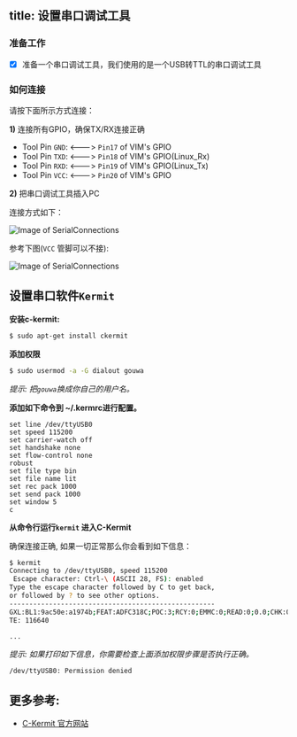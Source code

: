 title: 设置串口调试工具
---

### 准备工作
- [x] 准备一个串口调试工具，我们使用的是一个USB转TTL的串口调试工具

### 如何连接
请按下面所示方式连接：

**1)** 连接所有GPIO，确保TX/RX连接正确

  * Tool Pin `GND`: <---> `Pin17` of VIM's GPIO
  * Tool Pin `TXD`: <---> `Pin18` of VIM's GPIO(Linux_Rx)
  * Tool Pin `RXD`: <---> `Pin19` of VIM's GPIO(Linux_Tx)
  * Tool Pin `VCC`: <---> `Pin20` of VIM's GPIO

**2)** 把串口调试工具插入PC

连接方式如下：

![Image of SerialConnections](/images/SerialConnections_3Pin.png)

参考下图(`VCC` 管脚可以不接):

![Image of SerialConnections](/images/SerialConnections.png)


## 设置串口软件`Kermit`
**安装c-kermit:**
```sh
$ sudo apt-get install ckermit
```

**添加权限**
```sh
$ sudo usermod -a -G dialout gouwa
```
*提示: 把`gouwa`换成你自己的用户名。*


**添加如下命令到 ~/.kermrc进行配置。**
```
set line /dev/ttyUSB0
set speed 115200
set carrier-watch off
set handshake none
set flow-control none
robust
set file type bin
set file name lit
set rec pack 1000
set send pack 1000
set window 5
c
```

**从命令行运行`kermit` 进入C-Kermit**

确保连接正确, 如果一切正常那么你会看到如下信息：
```sh
$ kermit
Connecting to /dev/ttyUSB0, speed 115200
 Escape character: Ctrl-\ (ASCII 28, FS): enabled
Type the escape character followed by C to get back,
or followed by ? to see other options.
----------------------------------------------------
GXL:BL1:9ac50e:a1974b;FEAT:ADFC318C;POC:3;RCY:0;EMMC:0;READ:0;0.0;CHK:0;
TE: 116640

...

```
*提示: 如果打印如下信息，你需要检查上面添加权限步骤是否执行正确。*
```
/dev/ttyUSB0: Permission denied
```



## 更多参考:
* [C-Kermit 官方网站](http://www.columbia.edu/kermit/index.html)
